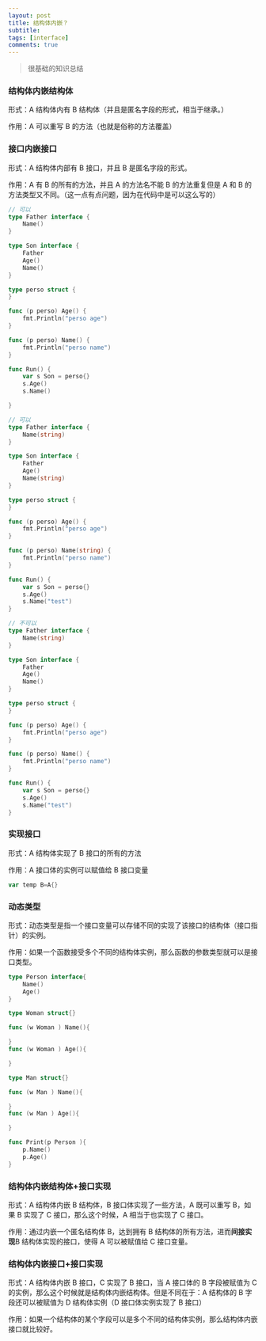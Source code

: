 ```yaml
---
layout: post
title: 结构体内嵌？
subtitle:
tags: [interface]
comments: true
---
```


> 很基础的知识总结

### 结构体内嵌结构体

形式：A 结构体内有 B 结构体（并且是匿名字段的形式，相当于继承。）

作用：A 可以重写 B 的方法（也就是俗称的方法覆盖）

### 接口内嵌接口

形式：A 结构体内部有 B 接口，并且 B 是匿名字段的形式。

作用：A 有 B 的所有的方法，并且 A 的方法名不能 B 的方法重复但是 A 和 B 的方法类型又不同。（这一点有点问题，因为在代码中是可以这么写的）

```go
// 可以
type Father interface {
	Name()
}

type Son interface {
	Father
	Age()
	Name()
}

type perso struct {
}

func (p perso) Age() {
	fmt.Println("perso age")
}

func (p perso) Name() {
	fmt.Println("perso name")
}

func Run() {
	var s Son = perso{}
	s.Age()
	s.Name()

}
```

```go
// 可以
type Father interface {
	Name(string)
}

type Son interface {
	Father
	Age()
	Name(string)
}

type perso struct {
}

func (p perso) Age() {
	fmt.Println("perso age")
}

func (p perso) Name(string) {
	fmt.Println("perso name")
}

func Run() {
	var s Son = perso{}
	s.Age()
	s.Name("test")
}
```

```go
// 不可以
type Father interface {
	Name(string)
}

type Son interface {
	Father
	Age()
	Name()
}

type perso struct {
}

func (p perso) Age() {
	fmt.Println("perso age")
}

func (p perso) Name() {
	fmt.Println("perso name")
}

func Run() {
	var s Son = perso{}
	s.Age()
	s.Name("test")
}
```

### 实现接口

形式：A 结构体实现了 B 接口的所有的方法

作用：A 接口体的实例可以赋值给 B 接口变量

```go
var temp B=A{}
```

### 动态类型

形式：动态类型是指一个接口变量可以存储不同的实现了该接口的结构体（接口指针）的实例。

作用：如果一个函数接受多个不同的结构体实例，那么函数的参数类型就可以是接口类型。

```go
type Person interface{
    Name()
    Age()
}

type Woman struct{}

func (w Woman ) Name(){

}
func (w Woman ) Age(){

}

type Man struct{}

func (w Man ) Name(){

}
func (w Man ) Age(){

}

func Print(p Person ){
    p.Name()
    p.Age()
}
```

### 结构体内嵌结构体+接口实现

形式：A 结构体内嵌 B 结构体，B 接口体实现了一些方法，A 既可以重写 B，如果 B 实现了 C 接口，那么这个时候，A 相当于也实现了 C 接口。

作用：通过内嵌一个匿名结构体 B，达到拥有 B 结构体的所有方法，进而**间接实现**B 结构体实现的接口，使得 A 可以被赋值给 C 接口变量。

### 结构体内嵌接口+接口实现

形式：A 结构体内嵌 B 接口，C 实现了 B 接口，当 A 接口体的 B 字段被赋值为 C 的实例，那么这个时候就是结构体内嵌结构体。但是不同在于：A 结构体的 B 字段还可以被赋值为 D 结构体实例（D 接口体实例实现了 B 接口）

作用：如果一个结构体的某个字段可以是多个不同的结构体实例，那么结构体内嵌接口就比较好。
